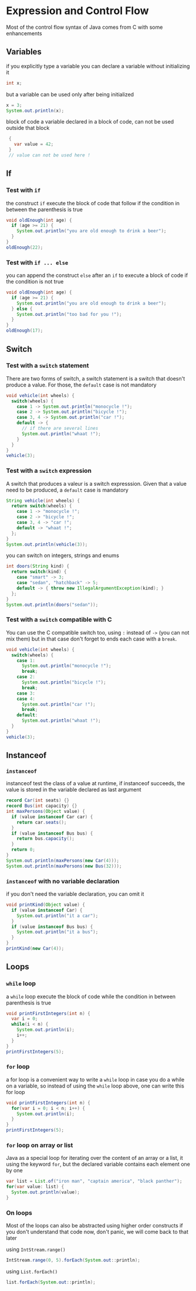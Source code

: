 # Expression and Control Flow
Most of the control flow syntax of Java comes from C with some enhancements

## Variables
if you explicitly type a variable you can declare a variable without initializing it
```java
int x;
```

but a variable can be used only after being initialized
```java
x = 3;
System.out.println(x);
```

block of code
a variable declared in a block of code, can not be used outside that block
```java
 {
   var value = 42;
 }
 // value can not be used here !
```


## If

### Test with `if`
the construct `if` execute the block of code that follow if the condition in between
the parenthesis is true
```java
void oldEnough(int age) {
  if (age >= 21) {
    System.out.println("you are old enough to drink a beer");
  }
}
oldEnough(22);
```

### Test with `if ... else`
you can append the construct `else` after an `if` to execute a block of code
if the condition is not true
```java
void oldEnough(int age) {
  if (age >= 21) {
    System.out.println("you are old enough to drink a beer");
  } else {
    System.out.println("too bad for you !");
  }
}
oldEnough(17);
```


## Switch

### Test with a `switch` statement
There are two forms of switch, a switch statement is a switch that doesn't
produce a value. For those, the `default` case is not mandatory
```java
void vehicle(int wheels) {
  switch(wheels) {
    case 1 -> System.out.println("monocycle !");
    case 2 -> System.out.println("bicycle !");
    case 3, 4 -> System.out.println("car !");
    default -> {
      // if there are several lines
      System.out.println("whaat !");
    }
  }
}
vehicle(3);
```

### Test with a `switch` expression
A switch that produces a valeur is a switch expresssion. Given that a
value need to be produced, a `default` case is mandatory
```java
String vehicle(int wheels) {
  return switch(wheels) {
    case 1 -> "monocycle !";
    case 2 -> "bicycle !";
    case 3, 4 -> "car !";
    default -> "whaat !";
  };
}
System.out.println(vehicle(3));
```

you can switch on integers, strings and enums
```java
int doors(String kind) {
  return switch(kind) {
    case "smart" -> 3;
    case "sedan", "hatchback" -> 5;
    default -> { throw new IllegalArgumentException(kind); }
  };
}
System.out.println(doors("sedan"));
```

### Test with a `switch` compatible with C
You can use the C compatible switch too, using `:` instead of `->`
(you can not mix them) but in that case don't forget to ends
each case with a `break`.
```java
void vehicle(int wheels) {
  switch(wheels) {
    case 1:
      System.out.println("monocycle !");
      break;
    case 2:
      System.out.println("bicycle !");
      break;
    case 3:
    case 4:
      System.out.println("car !");
      break;
    default:
      System.out.println("whaat !");
  }
}
vehicle(3);
```


## Instanceof

### `instanceof`
instanceof test the class of a value at runtime, if instanceof succeeds,
the value is stored in the variable declared as last argument
```java
record Car(int seats) {}
record Bus(int capacity) {}
int maxPersons(Object value) {
  if (value instanceof Car car) {
    return car.seats();
  }
  if (value instanceof Bus bus) {
    return bus.capacity();
  }
  return 0;
}
System.out.println(maxPersons(new Car(4)));
System.out.println(maxPersons(new Bus(32)));
```

### `instanceof` with no variable declaration
if you don't need the variable declaration, you can omit it
```java
void printKind(Object value) {
  if (value instanceof Car) {
    System.out.println("it a car");
  }
  if (value instanceof Bus bus) {
    System.out.println("it a bus");
  }
}
printKind(new Car(4));
```


## Loops

### `while` loop
a `while` loop execute the block of code while the condition in between parenthesis is true
```java
void printFirstIntegers(int n) {
  var i = 0;
  while(i < n) {
    System.out.println(i);
    i++;
  }
}
printFirstIntegers(5);
```

### `for` loop
a for loop is a convenient way to write a `while` loop in case you do a while on a variable,
so instead of using the `while` loop above, one can write this for loop
```java
void printFirstIntegers(int n) {
  for(var i = 0; i < n; i++) {
    System.out.println(i);
  }
}
printFirstIntegers(5);
```



### `for` loop on array or list
Java as a special loop for iterating over the content of an array or a list,
it using the keyword `for`, but the declared variable contains each element one by one
```java
var list = List.of("iron man", "captain america", "black panther");
for(var value: list) {
  System.out.println(value);
}
```


### On loops
Most of the loops can also be abstracted using higher order constructs
if you don't understand that code now, don't panic, we will come back
to that later

using `IntStream.range()`
```java
IntStream.range(0, 5).forEach(System.out::println);
```

using `List.forEach()`
```java
list.forEach(System.out::println);
```
